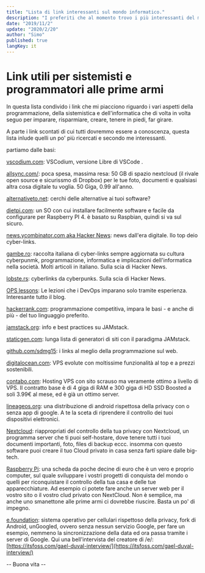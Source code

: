 ```yaml
---
title: "Lista di link interessanti sul mondo informatico."
description: "I preferiti che al momento trovo i più interessanti del mondo open source e di informatica in generale."
date: "2019/11/2"
update: "2020/2/20"
author: "Simo"
published: true
langKey: it
---
```


# Link utili per sistemisti e programmatori alle prime armi

In questa lista condivido i link che mi piacciono riguardo i vari aspetti della programmazione, della sistemistica e dell'informatica che di volta in volta seguo per imparare, risparmiare, creare, tenere in piedi, far girare.

A parte i link scontati di cui tutti dovremmo essere a conoscenza, questa lista inlude quelli un po' più ricercati e secondo me interessanti.

partiamo dalle basi:

[vscodium.com](https://vscodium.com/): VSCodium, versione Libre di VSCode .

[allsync.com/](https://allsync.com/aff.php?aff=289): poca spesa, massima resa: 50 GB di spazio nextcloud (il rivale open source e sicurissmo di Dropbox) per le tue foto, documenti e qualsiasi altra cosa digitale tu voglia.
50 Giga, 0.99 all'anno.

[alternativeto.net](https://alternativeto.net/): cerchi delle alternative ai tuoi software?

[dietpi.com](https://dietpi.com/): un SO con cui installare facilmente software e facile da configurare per Raspberry PI 4. &egrave; basato su Raspbian, quindi si va sul sicuro.

[news.ycombinator.com aka Hacker News](https://news.ycombinator.com): news dall'era digitale. Ilo top deio cyber-links.

[gambe.ro](https://gambe.ro/): raccolta italiana di cyber-links sempre aggiornata su cultura cyberpunmk, programmazione, informatica e implicazioni dell'informatica nella società. Molti articoli in italiano. Sulla scia di Hacker News.

[lobste.rs](https://lobste.rs/): cyberlinks da cyberpunks. Sulla scia di Hacker News.

[OPS lessons](https://www.netmeister.org/blog/ops-lessons.html): Le lezioni che i DevOps imparano solo tramite esperienza. Interesante tutto il blog.

[hackerrank.com](https://www.hackerrank.com/):
programmazione competitiva, impara le basi - e anche di più - del tuo linguaggio preferito.

[jamstack.org](https://jamstack.org/): info e best practices su JAMstack.

[staticgen.com](https://www.staticgen.com/): lunga lista di generatori di siti con il paradigma JAMstack.

[github.com/sdmg15](https://github.com/sdmg15/Best-websites-a-programmer-should-visit): i links al meglio della programmazione sul web.

[digitalocean.com](https://m.do.co/c/b8caeaf651c4): VPS evolute con moltissime funzionalità al top e a prezzi sostenibili.

[contabo.com](https://contabo.com/): Hosting VPS con sito scrauso ma veramente ottimo a livello di VPS. Il contratto base è di 4 giga di RAM e 300 giga di HD SSD Boosted a soli 3.99€ al mese, ed è già un ottimo server.

[lineageos.org](https://lineageos.org/): una distribuzione di android rispettosa della privacy con o senza app di google. A te la sceta di riprendere il controllo dei tuoi dispositivi elettronici.

[Nextcloud](https://nextcloud.com/): riappropriati del controllo della tua privacy con Nextcloud, un programma server che ti puoi self-hostare, dove tenere tutti i tuoi documenti importanti, foto, files di backup eccc. insomma con questo software puoi creare il tuo Cloud privato in casa senza farti spiare dalle big-tech.

[Raspberry Pi](https://www.raspberrypi.org/): una scheda da poche decine di euro che è un vero e proprio computer, sul quale sviluppare i vostri progetti di conquista del mondo o quelli per riconquistare il controllo della tua casa e delle tue apparecchiature. Ad esempio ci potete fare anche un server web per il vostro sito o il vostro clud privato con NextCloud. Non è semplice, ma anche uno smanettone alle prime armi ci dovrebbe riuscire. Basta un po' di impegno.

[e.foundation](https://e.foundation/): sistema operativo per cellulari rispettoso della privacy, fork di Android, unGoogled, ovvero senza nessun servizio Google, per fare un esempio, nemmeno la sincronizzazione della data ed ora passa tramite i server di Google. Qui una bell'intervista del creatore di /e/: [https://itsfoss.com/gael-duval-interview/](https://itsfoss.com/gael-duval-interview/)

-- Buona vita --
